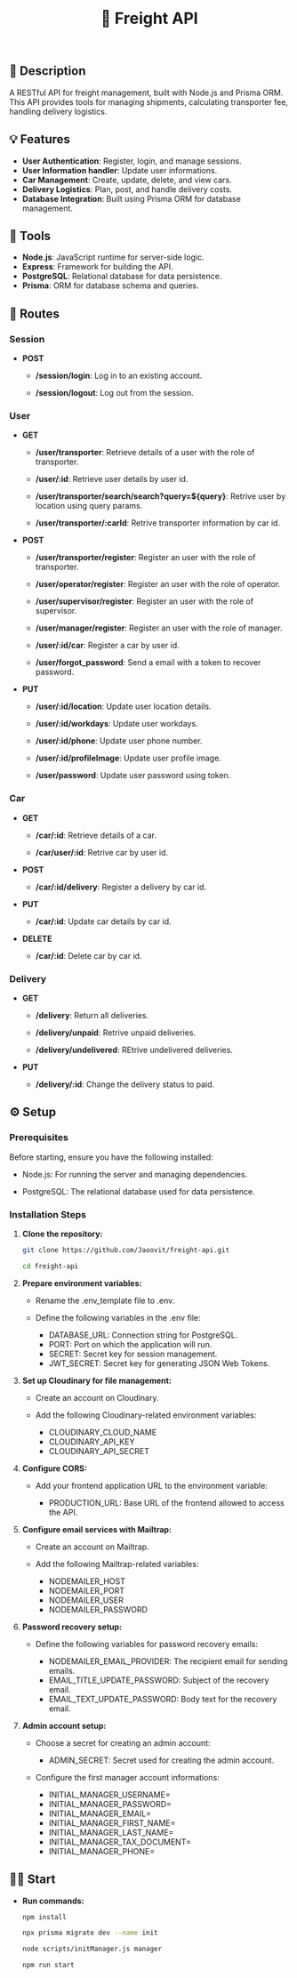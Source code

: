 <p>&nbsp;</p>
<h1 align="center">🚚 Freight API</h1>
<p>&nbsp;</p>

## 📖 Description

A RESTful API for freight management, built with Node.js and Prisma ORM. This API provides tools for managing shipments, calculating transporter fee, handling delivery logistics.

## 💡 Features

- **User Authentication**: Register, login,  and manage sessions.
- **User Information handler**: Update user informations.
- **Car Management**: Create, update, delete, and view cars.
- **Delivery Logistics**: Plan, post, and handle delivery costs.
- **Database Integration**: Built using Prisma ORM for database management.

## 🔨 Tools

- **Node.js**: JavaScript runtime for server-side logic.
- **Express**: Framework for building the API.
- **PostgreSQL**: Relational database for data persistence.
- **Prisma**: ORM for database schema and queries.

## 📍 Routes

### Session

- **POST**

    - **/session/login**: Log in to an existing account.

    - **/session/logout**: Log out from the session.

### User

- **GET**

    - **/user/transporter**: Retrieve details of a user with the role of transporter.

    - **/user/:id**: Retrieve user details by user id.

    - **/user/transporter/search/search?query=${query}**: Retrive user by location using query params.

    - **/user/transporter/:carId**: Retrive transporter information by car id.

- **POST**

    - **/user/transporter/register**: Register an user with the role of transporter.

    - **/user/operator/register**: Register an user with the role of operator.

    - **/user/supervisor/register**: Register an user with the role of supervisor.

    - **/user/manager/register**: Register an user with the role of manager.

    - **/user/:id/car**: Register a car by user id.

    - **/user/forgot_password**: Send a email with a token to recover password.

- **PUT**

    - **/user/:id/location**: Update user location details.

    - **/user/:id/workdays**: Update user workdays.

    - **/user/:id/phone**: Update user phone number.

    - **/user/:id/profileImage**: Update user profile image.

    - **/user/password**: Update user password using token.

### Car

- **GET**

    - **/car/:id**: Retrieve details of a car.

    - **/car/user/:id**: Retrive car by user id.

- **POST**

    - **/car/:id/delivery**: Register a delivery by car id.

- **PUT**

    - **/car/:id**: Update car details by car id.

- **DELETE**

    - **/car/:id**: Delete car by car id.


### Delivery

- **GET**

    - **/delivery**: Return all deliveries.

    - **/delivery/unpaid**: Retrive unpaid deliveries. 
    
    - **/delivery/undelivered**: REtrive undelivered deliveries.

- **PUT**

    - **/delivery/:id**: Change the delivery status to paid.

## ⚙️ Setup

### Prerequisites

Before starting, ensure you have the following installed:

 - Node.js: For running the server and managing dependencies.

 - PostgreSQL: The relational database used for data persistence.

### Installation Steps

1. **Clone the repository:**

   ```bash
   git clone https://github.com/Jaoovit/freight-api.git
   
   cd freight-api
2. **Prepare environment variables:**

    - Rename the .env_template file to .env.

    - Define the following variables in the .env file:

        - DATABASE_URL: Connection string for PostgreSQL.
        - PORT: Port on which the application will run.
        - SECRET: Secret key for session management.
        - JWT_SECRET: Secret key for generating JSON Web Tokens.

3. **Set up Cloudinary for file management:**

    - Create an account on Cloudinary.

    - Add the following Cloudinary-related environment variables:

        - CLOUDINARY_CLOUD_NAME
        - CLOUDINARY_API_KEY
        - CLOUDINARY_API_SECRET

4. **Configure CORS:**

    - Add your frontend application URL to the environment variable:

        - PRODUCTION_URL: Base URL of the frontend allowed to access the API.

5. **Configure email services with Mailtrap:**

    - Create an account on Mailtrap.

    - Add the following Mailtrap-related variables:

        - NODEMAILER_HOST
        - NODEMAILER_PORT
        - NODEMAILER_USER
        - NODEMAILER_PASSWORD

6. **Password recovery setup:**

    - Define the following variables for password recovery emails:

        - NODEMAILER_EMAIL_PROVIDER: The recipient email for sending emails.
        - EMAIL_TITLE_UPDATE_PASSWORD: Subject of the recovery email.
        - EMAIL_TEXT_UPDATE_PASSWORD: Body text for the recovery email.

7. **Admin account setup:**

    - Choose a secret for creating an admin account:

        - ADMIN_SECRET: Secret used for creating the admin account.

    - Configure the first manager account informations:

        - INITIAL_MANAGER_USERNAME=
        - INITIAL_MANAGER_PASSWORD=
        - INITIAL_MANAGER_EMAIL=
        - INITIAL_MANAGER_FIRST_NAME=
        - INITIAL_MANAGER_LAST_NAME=
        - INITIAL_MANAGER_TAX_DOCUMENT=
        - INITIAL_MANAGER_PHONE=


## 🏃‍➡️ Start

- **Run commands:**

    ```bash
    npm install

    npx prisma migrate dev --name init

    node scripts/initManager.js manager

    npm run start